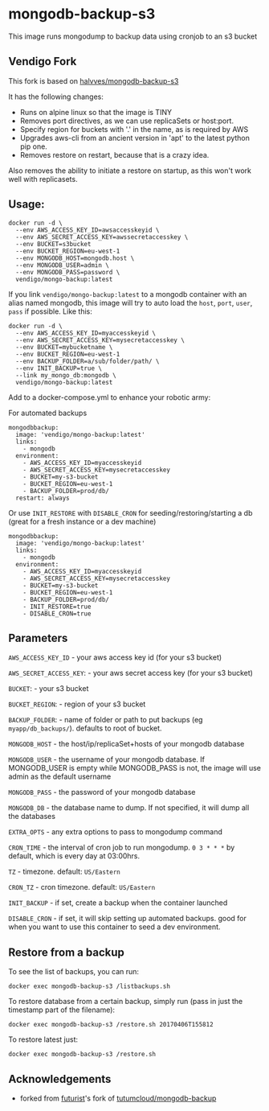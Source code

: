 # mongodb-backup-s3

This image runs mongodump to backup data using cronjob to an s3 bucket

## Vendigo Fork

This fork is based on [halvves/mongodb-backup-s3](http://github.com/halvves/mongodb-backup-s3)

It has the following changes:

  * Runs on alpine linux so that the image is TINY
  * Removes port directives, as we can use replicaSets or host:port.
  * Specify region for buckets with '.' in the name, as is required by AWS
  * Upgrades aws-cli from an ancient version in 'apt' to the latest python pip one.
  * Removes restore on restart, because that is a crazy idea.

Also removes the ability to initiate a restore on startup, as this won't work well with replicasets.

## Usage:

```
docker run -d \
  --env AWS_ACCESS_KEY_ID=awsaccesskeyid \
  --env AWS_SECRET_ACCESS_KEY=awssecretaccesskey \
  --env BUCKET=s3bucket
  --env BUCKET_REGION=eu-west-1
  --env MONGODB_HOST=mongodb.host \
  --env MONGODB_USER=admin \
  --env MONGODB_PASS=password \
  vendigo/mongo-backup:latest
```

If you link `vendigo/mongo-backup:latest` to a mongodb container with an alias named mongodb, this image will try to auto load the `host`, `port`, `user`, `pass` if possible. Like this:

```
docker run -d \
  --env AWS_ACCESS_KEY_ID=myaccesskeyid \
  --env AWS_SECRET_ACCESS_KEY=mysecretaccesskey \
  --env BUCKET=mybucketname \
  --env BUCKET_REGION=eu-west-1
  --env BACKUP_FOLDER=a/sub/folder/path/ \
  --env INIT_BACKUP=true \
  --link my_mongo_db:mongodb \
  vendigo/mongo-backup:latest
```

Add to a docker-compose.yml to enhance your robotic army:

For automated backups
```
mongodbbackup:
  image: 'vendigo/mongo-backup:latest'
  links:
    - mongodb
  environment:
    - AWS_ACCESS_KEY_ID=myaccesskeyid
    - AWS_SECRET_ACCESS_KEY=mysecretaccesskey
    - BUCKET=my-s3-bucket
    - BUCKET_REGION=eu-west-1
    - BACKUP_FOLDER=prod/db/
  restart: always
```

Or use `INIT_RESTORE` with `DISABLE_CRON` for seeding/restoring/starting a db (great for a fresh instance or a dev machine)
```
mongodbbackup:
  image: 'vendigo/mongo-backup:latest'
  links:
    - mongodb
  environment:
    - AWS_ACCESS_KEY_ID=myaccesskeyid
    - AWS_SECRET_ACCESS_KEY=mysecretaccesskey
    - BUCKET=my-s3-bucket
    - BUCKET_REGION=eu-west-1
    - BACKUP_FOLDER=prod/db/
    - INIT_RESTORE=true
    - DISABLE_CRON=true
```

## Parameters

`AWS_ACCESS_KEY_ID` - your aws access key id (for your s3 bucket)

`AWS_SECRET_ACCESS_KEY`: - your aws secret access key (for your s3 bucket)

`BUCKET`: - your s3 bucket

`BUCKET_REGION`: - region of your s3 bucket

`BACKUP_FOLDER`: - name of folder or path to put backups (eg `myapp/db_backups/`). defaults to root of bucket.

`MONGODB_HOST` - the host/ip/replicaSet+hosts of your mongodb database

`MONGODB_USER` - the username of your mongodb database. If MONGODB_USER is empty while MONGODB_PASS is not, the image will use admin as the default username

`MONGODB_PASS` - the password of your mongodb database

`MONGODB_DB` - the database name to dump. If not specified, it will dump all the databases

`EXTRA_OPTS` - any extra options to pass to mongodump command

`CRON_TIME` - the interval of cron job to run mongodump. `0 3 * * *` by default, which is every day at 03:00hrs.

`TZ` - timezone. default: `US/Eastern`

`CRON_TZ` - cron timezone. default: `US/Eastern`

`INIT_BACKUP` - if set, create a backup when the container launched

`DISABLE_CRON` - if set, it will skip setting up automated backups. good for when you want to use this container to seed a dev environment.

## Restore from a backup

To see the list of backups, you can run:
```
docker exec mongodb-backup-s3 /listbackups.sh
```

To restore database from a certain backup, simply run (pass in just the timestamp part of the filename):

```
docker exec mongodb-backup-s3 /restore.sh 20170406T155812
```

To restore latest just:
```
docker exec mongodb-backup-s3 /restore.sh
```

## Acknowledgements

  * forked from [futurist](https://github.com/futurist)'s fork of [tutumcloud/mongodb-backup](https://github.com/tutumcloud/mongodb-backup)
